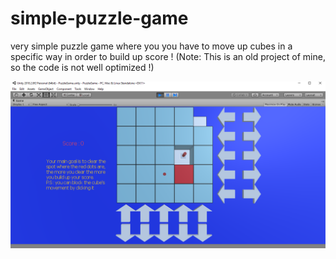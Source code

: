 # simple-puzzle-game
very simple puzzle game where you you have to move up cubes in a specific way in order to build up score !
(Note: This is an old project of mine, so the code is not well optimized !)

![](screenshot.png)
